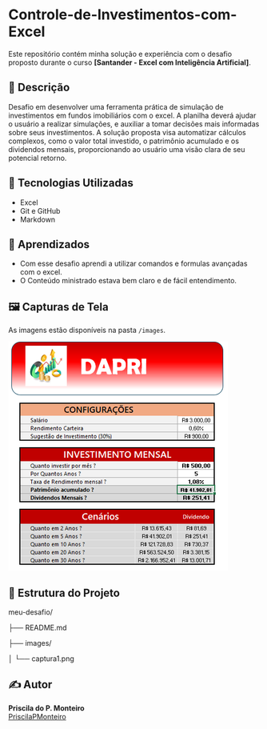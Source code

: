 # Controle-de-Investimentos-com-Excel

Este repositório contém minha solução e experiência com o desafio proposto durante o curso **[Santander - Excel com Inteligência Artificial]**.

## 📌 Descrição

Desafio em desenvolver uma ferramenta prática de simulação de investimentos em fundos imobiliários com o excel. A planilha deverá ajudar o usuário a realizar simulações, e auxiliar a tomar decisões mais informadas sobre seus investimentos. A solução proposta visa automatizar cálculos complexos, como o valor total investido, o patrimônio acumulado e os dividendos mensais, proporcionando ao usuário uma visão clara de seu potencial retorno.

## 🚀 Tecnologias Utilizadas

- Excel
- Git e GitHub
- Markdown

## 🧠 Aprendizados

- Com esse desafio aprendi a utilizar comandos e formulas avançadas com o excel.
- O Conteúdo ministrado estava bem claro e de fácil entendimento.

## 🖼️ Capturas de Tela

As imagens estão disponíveis na pasta `/images`.

![Exemplo de Tela](images/captura1.png)

## 📂 Estrutura do Projeto

meu-desafio/

├── README.md

├── images/

│ └── captura1.png


## ✍️ Autor

**Priscila do P. Monteiro**  
[PriscilaPMonteiro](https://github.com/PriscilaPMonteiro)

